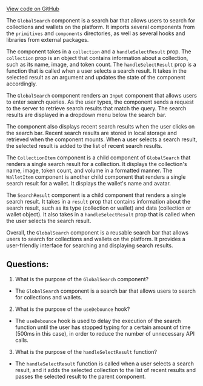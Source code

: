 [View code on GitHub](zoo-labs/zoo/blob/master/app/components/navbar/GlobalSearch.tsx)

The `GlobalSearch` component is a search bar that allows users to search for collections and wallets on the platform. It imports several components from the `primitives` and `components` directories, as well as several hooks and libraries from external packages.

The component takes in a `collection` and a `handleSelectResult` prop. The `collection` prop is an object that contains information about a collection, such as its name, image, and token count. The `handleSelectResult` prop is a function that is called when a user selects a search result. It takes in the selected result as an argument and updates the state of the component accordingly.

The `GlobalSearch` component renders an `Input` component that allows users to enter search queries. As the user types, the component sends a request to the server to retrieve search results that match the query. The search results are displayed in a dropdown menu below the search bar.

The component also displays recent search results when the user clicks on the search bar. Recent search results are stored in local storage and retrieved when the component mounts. When a user selects a search result, the selected result is added to the list of recent search results.

The `CollectionItem` component is a child component of `GlobalSearch` that renders a single search result for a collection. It displays the collection's name, image, token count, and volume in a formatted manner. The `WalletItem` component is another child component that renders a single search result for a wallet. It displays the wallet's name and avatar.

The `SearchResult` component is a child component that renders a single search result. It takes in a `result` prop that contains information about the search result, such as its type (collection or wallet) and data (collection or wallet object). It also takes in a `handleSelectResult` prop that is called when the user selects the search result.

Overall, the `GlobalSearch` component is a reusable search bar that allows users to search for collections and wallets on the platform. It provides a user-friendly interface for searching and displaying search results.
## Questions: 
 1. What is the purpose of the `GlobalSearch` component?
- The `GlobalSearch` component is a search bar that allows users to search for collections and wallets.

2. What is the purpose of the `useDebounce` hook?
- The `useDebounce` hook is used to delay the execution of the search function until the user has stopped typing for a certain amount of time (500ms in this case), in order to reduce the number of unnecessary API calls.

3. What is the purpose of the `handleSelectResult` function?
- The `handleSelectResult` function is called when a user selects a search result, and it adds the selected collection to the list of recent results and passes the selected result to the parent component.